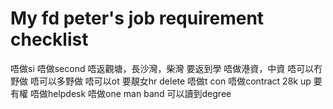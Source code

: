 # My fd peter's job requirement checklist

唔做si
唔做second
唔返觀塘，長沙灣，柴灣
要返到學
唔做港資，中資
唔可以冇野做
唔可以多野做
唔可以ot
要靚女hr delete
唔做t con
唔做contract
28k up
要有權
唔做helpdesk
唔做one man band
可以讀到degree
